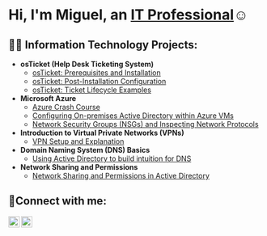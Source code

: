 <h1>Hi, I'm Miguel, an <a href="https://www.linkedin.com/public-profile/settings?trk=d_flagship3_profile_self_view_public_profile">IT Professional</a>☺</h1>

<h2>👨‍💻 Information Technology Projects:</h2>

- <b>osTicket (Help Desk Ticketing System)</b>
  - [osTicket: Prerequisites and Installation](https://github.com/CastroCMiguel/osTicket-Prerequisites-and-Installation)
  - [osTicket: Post-Installation Configuration](https://github.com/CastroCMiguel/osTicket-Post-Installation-Configuration)
  - [osTicket: Ticket Lifecycle Examples](https://github.com/CastroCMiguel/osTicket-Ticket-Lifecycle-Examples)
- <b>Microsoft Azure</b>
  - [Azure Crash Course](https://github.com/CastroCMiguel/AzureCrashCourse)
  - [Configuring On-premises Active Directory within Azure VMs](https://github.com/CastroCMiguel/Configuring-On-premises-Active-Directory-within-Azure-VMs)
  - [Network Security Groups (NSGs) and Inspecting Network Protocols](https://github.com/CastroCMiguel/Networksecuritygroups)
- <b>Introduction to Virtual Private Networks (VPNs)</b>
    - [VPN Setup and Explanation](https://github.com/CastroCMiguel/VPN-Setup-and-Explanation)
- <b> Domain Naming System (DNS) Basics</b>
    - [Using Active Directory to build intuition for DNS](https://github.com/CastroCMiguel/Using-Active-Directory-to-build-intuition-for-DNS)
 - <b> Network Sharing and Permissions</b>
    - [Network Sharing and Permissions in Active Directory](https://github.com/CastroCMiguel/Network-Sharing-and-Permissions-in-Active-Directory)
 
<h2>🤳Connect with me:</h2>

[<img align="left" alt="Josh | Twitter" width="22px" src="https://cdn.jsdelivr.net/npm/simple-icons@v3/icons/twitter.svg" />][twitter]
[<img align="left" alt="Josh | LinkedIn" width="22px" src="https://cdn.jsdelivr.net/npm/simple-icons@v3/icons/linkedin.svg" />][linkedin]

[twitter]: https://twitter.com/CastroCMiguelA
[linkedin]: https://www.linkedin.com/public-profile/settings?trk=d_flagship3_profile_self_view_public_profile
